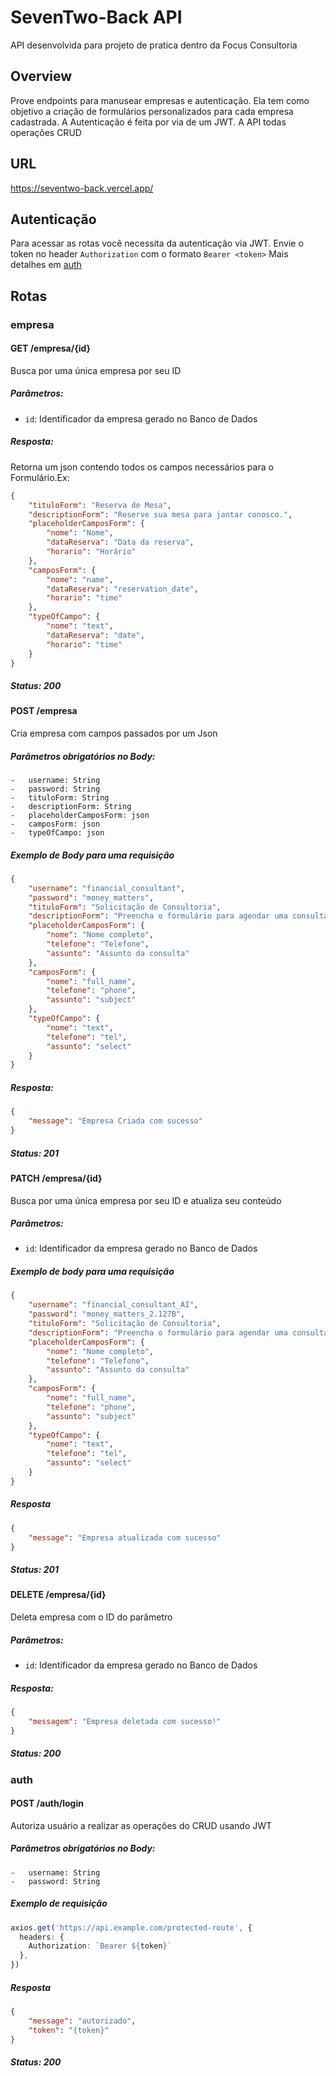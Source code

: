 # SevenTwo-Back API

API desenvolvida para projeto de pratica dentro da Focus Consultoria

## Overview

Prove endpoints para manusear empresas e autenticação. Ela tem como objetivo a criação de formulários personalizados para cada empresa cadastrada. A Autenticação é feita por via de um JWT. A API todas operações CRUD

## URL

https://seventwo-back.vercel.app/

## Autenticação

Para acessar as rotas você necessita da autenticação via JWT. Envie o token no header `Authorization` com o formato
`Bearer <token>`
Mais detalhes em <a href="#auth">auth</a>

## Rotas

### empresa

#### GET /empresa/{id}

Busca por uma única empresa por seu ID

##### Parâmetros:

-   `id`: Identificador da empresa gerado no Banco de Dados

##### Resposta:

Retorna um json contendo todos os campos necessários para o Formulário.Ex:

```json
{
    "tituloForm": "Reserva de Mesa",
    "descriptionForm": "Reserve sua mesa para jantar conosco.",
    "placeholderCamposForm": {
        "nome": "Nome",
        "dataReserva": "Data da reserva",
        "horario": "Horário"
    },
    "camposForm": {
        "nome": "name",
        "dataReserva": "reservation_date",
        "horario": "time"
    },
    "typeOfCampo": {
        "nome": "text",
        "dataReserva": "date",
        "horario": "time"
    }
}
```

##### Status: 200

#### POST /empresa

Cria empresa com campos passados por um Json

##### Parâmetros obrigatórios no Body:

    -   username: String
    -   password: String
    -   tituloForm: String
    -   descriptionForm: String
    -   placeholderCamposForm: json
    -   camposForm: json
    -   typeOfCampo: json

##### Exemplo de Body para uma requisição

```json
{
    "username": "financial_consultant",
    "password": "money_matters",
    "tituloForm": "Solicitação de Consultoria",
    "descriptionForm": "Preencha o formulário para agendar uma consulta.",
    "placeholderCamposForm": {
        "nome": "Nome completo",
        "telefone": "Telefone",
        "assunto": "Assunto da consulta"
    },
    "camposForm": {
        "nome": "full_name",
        "telefone": "phone",
        "assunto": "subject"
    },
    "typeOfCampo": {
        "nome": "text",
        "telefone": "tel",
        "assunto": "select"
    }
}
```

##### Resposta:

```json
{
    "message": "Empresa Criada com sucesso"
}
```

##### Status: 201

#### PATCH /empresa/{id}

Busca por uma única empresa por seu ID e atualiza seu conteúdo

##### Parâmetros:

-   `id`: Identificador da empresa gerado no Banco de Dados

##### Exemplo de body para uma requisição

```json
{
    "username": "financial_consultant_AI",
    "password": "money_matters_2.127B",
    "tituloForm": "Solicitação de Consultoria",
    "descriptionForm": "Preencha o formulário para agendar uma consulta.",
    "placeholderCamposForm": {
        "nome": "Nome completo",
        "telefone": "Telefone",
        "assunto": "Assunto da consulta"
    },
    "camposForm": {
        "nome": "full_name",
        "telefone": "phone",
        "assunto": "subject"
    },
    "typeOfCampo": {
        "nome": "text",
        "telefone": "tel",
        "assunto": "select"
    }
}
```

##### Resposta

```json
{
    "message": "Empresa atualizada com sucesso"
}
```

##### Status: 201

#### DELETE /empresa/{id}

Deleta empresa com o ID do parâmetro

##### Parâmetros:

-   `id`: Identificador da empresa gerado no Banco de Dados

##### Resposta:

```json
{
    "messagem": "Empresa deletada com sucesso!"
}
```

##### Status: 200

### auth

#### POST /auth/login

Autoriza usuário a realizar as operações do CRUD usando JWT

##### Parâmetros obrigatórios no Body:

    -   username: String
    -   password: String

##### Exemplo de requisição

```ts
axios.get('https://api.example.com/protected-route', {
  headers: {
    Authorization: `Bearer ${token}`
  },
})
```

##### Resposta

```json
{
    "message": "autorizado",
    "token": "{token}"
}
```

##### Status: 200
